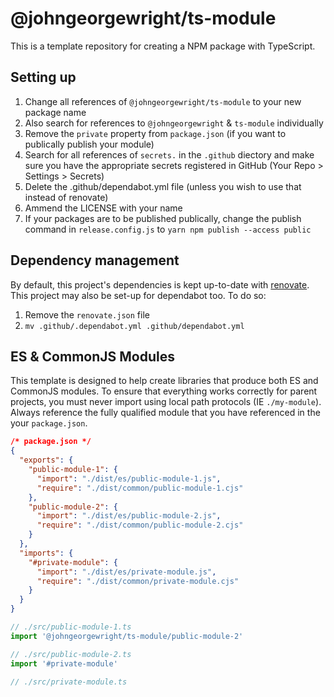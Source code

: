 # @johngeorgewright/ts-module

This is a template repository for creating a NPM package with TypeScript.

## Setting up

1. Change all references of `@johngeorgewright/ts-module` to your new package name
1. Also search for references to `@johngeorgewright` & `ts-module` individually
1. Remove the `private` property from `package.json` (if you want to publically publish your module)
1. Search for all references of `secrets.` in the `.github` diectory and make sure you have the appropriate secrets registered in GitHub (Your Repo > Settings > Secrets)
1. Delete the .github/dependabot.yml file (unless you wish to use that instead of renovate)
1. Ammend the LICENSE with your name
1. If your packages are to be published publically, change the publish command in `release.config.js` to `yarn npm publish --access public`

## Dependency management

By default, this project's dependencies is kept up-to-date with [renovate](https://www.mend.io/free-developer-tools/renovate/). This project may also be set-up for dependabot too. To do so:

1. Remove the `renovate.json` file
1. `mv .github/.dependabot.yml .github/dependabot.yml`

## ES & CommonJS Modules

This template is designed to help create libraries that produce both ES and CommonJS modules. To ensure that everything works correctly for parent projects, you must never import using local path protocols (IE `./my-module`). Always reference the fully qualified module that you have referenced in the your `package.json`.

```json
/* package.json */
{
  "exports": {
    "public-module-1": {
      "import": "./dist/es/public-module-1.js",
      "require": "./dist/common/public-module-1.cjs"
    },
    "public-module-2": {
      "import": "./dist/es/public-module-2.js",
      "require": "./dist/common/public-module-2.cjs"
    }
  },
  "imports": {
    "#private-module": {
      "import": "./dist/es/private-module.js",
      "require": "./dist/common/private-module.cjs"
    }
  }
}
```

```typescript
// ./src/public-module-1.ts
import '@johngeorgewright/ts-module/public-module-2'
```

```typescript
// ./src/public-module-2.ts
import '#private-module'
```

```typescript
// ./src/private-module.ts
```
